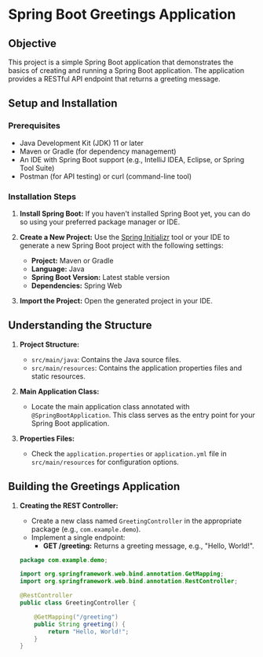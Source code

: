 # Spring Boot Greetings Application

## Objective

This project is a simple Spring Boot application that demonstrates the basics of creating and running a Spring Boot application. The application provides a RESTful API endpoint that returns a greeting message.

## Setup and Installation

### Prerequisites
- Java Development Kit (JDK) 11 or later
- Maven or Gradle (for dependency management)
- An IDE with Spring Boot support (e.g., IntelliJ IDEA, Eclipse, or Spring Tool Suite)
- Postman (for API testing) or curl (command-line tool)

### Installation Steps

1. **Install Spring Boot:**
   If you haven't installed Spring Boot yet, you can do so using your preferred package manager or IDE.

2. **Create a New Project:**
   Use the [Spring Initializr](https://start.spring.io/) tool or your IDE to generate a new Spring Boot project with the following settings:
    - **Project:** Maven or Gradle
    - **Language:** Java
    - **Spring Boot Version:** Latest stable version
    - **Dependencies:** Spring Web

3. **Import the Project:**
   Open the generated project in your IDE.

## Understanding the Structure

1. **Project Structure:**
    - `src/main/java`: Contains the Java source files.
    - `src/main/resources`: Contains the application properties files and static resources.

2. **Main Application Class:**
    - Locate the main application class annotated with `@SpringBootApplication`. This class serves as the entry point for your Spring Boot application.

3. **Properties Files:**
    - Check the `application.properties` or `application.yml` file in `src/main/resources` for configuration options.

## Building the Greetings Application

1. **Creating the REST Controller:**
    - Create a new class named `GreetingController` in the appropriate package (e.g., `com.example.demo`).
    - Implement a single endpoint:
        - **GET /greeting:** Returns a greeting message, e.g., "Hello, World!".

   ```java
   package com.example.demo;

   import org.springframework.web.bind.annotation.GetMapping;
   import org.springframework.web.bind.annotation.RestController;

   @RestController
   public class GreetingController {

       @GetMapping("/greeting")
       public String greeting() {
           return "Hello, World!";
       }
   }
